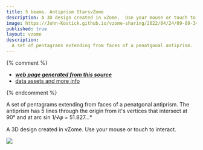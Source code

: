 ```yaml
---
title: 5 beams. Antiprism StarsvZome
description: A 3D design created in vZome.  Use your mouse or touch to interact.
image: https://John-Kostick.github.io/vzome-sharing/2022/04/24/09-09-34-5-beams.-AntiprismvZome/5-beams.-AntiprismvZome.png
published: true
layout: vzome
description:
  A set of pentagrams extending from faces of a penatgonal antiprism.
---
```


{% comment %}
 - [***web page generated from this source***](<https://John-Kostick.github.io/vzome-sharing/2022/04/24/5-beams.-AntiprismvZome-09-09-34.html>)
 - [data assets and more info](<https://github.com/John-Kostick/vzome-sharing/tree/main/2022/04/24/09-09-34-5-beams.-AntiprismvZome/>)
 
{% endcomment %}

  A set of pentagrams extending from faces of a penatgonal antiprism. The antiprism has 5 lines through the origin from it's vertices that intersect at 90° and at arc sin 1/√𝜑 = 51.827...°

A 3D design created in vZome.  Use your mouse or touch to interact.

<vzome-viewer style="width: 100%; height: 65vh;"
       src="https://John-Kostick.github.io/vzome-sharing/2022/04/24/09-09-34-5-beams.-AntiprismvZome/5-beams.-AntiprismvZome.vZome" >
  <img src="https://John-Kostick.github.io/vzome-sharing/2022/04/24/09-09-34-5-beams.-AntiprismvZome/5-beams.-AntiprismvZome.png" />
</vzome-viewer>
